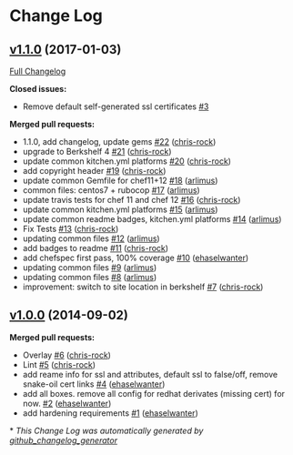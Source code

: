 # Change Log

## [v1.1.0](https://github.com/dev-sec/chef-postgres-hardening/tree/v1.1.0) (2017-01-03)
[Full Changelog](https://github.com/dev-sec/chef-postgres-hardening/compare/v1.0.0...v1.1.0)

**Closed issues:**

- Remove default self-generated ssl certificates [\#3](https://github.com/dev-sec/chef-postgres-hardening/issues/3)

**Merged pull requests:**

- 1.1.0, add changelog, update gems [\#22](https://github.com/dev-sec/chef-postgres-hardening/pull/22) ([chris-rock](https://github.com/chris-rock))
- upgrade to Berkshelf 4 [\#21](https://github.com/dev-sec/chef-postgres-hardening/pull/21) ([chris-rock](https://github.com/chris-rock))
- update common kitchen.yml platforms [\#20](https://github.com/dev-sec/chef-postgres-hardening/pull/20) ([chris-rock](https://github.com/chris-rock))
- add copyright header [\#19](https://github.com/dev-sec/chef-postgres-hardening/pull/19) ([chris-rock](https://github.com/chris-rock))
- update common Gemfile for chef11+12 [\#18](https://github.com/dev-sec/chef-postgres-hardening/pull/18) ([arlimus](https://github.com/arlimus))
- common files: centos7 + rubocop [\#17](https://github.com/dev-sec/chef-postgres-hardening/pull/17) ([arlimus](https://github.com/arlimus))
- update travis tests for chef 11 and chef 12 [\#16](https://github.com/dev-sec/chef-postgres-hardening/pull/16) ([chris-rock](https://github.com/chris-rock))
- update common kitchen.yml platforms [\#15](https://github.com/dev-sec/chef-postgres-hardening/pull/15) ([arlimus](https://github.com/arlimus))
- update common readme badges, kitchen.yml platforms [\#14](https://github.com/dev-sec/chef-postgres-hardening/pull/14) ([arlimus](https://github.com/arlimus))
- Fix Tests [\#13](https://github.com/dev-sec/chef-postgres-hardening/pull/13) ([chris-rock](https://github.com/chris-rock))
- updating common files [\#12](https://github.com/dev-sec/chef-postgres-hardening/pull/12) ([arlimus](https://github.com/arlimus))
- add badges to readme [\#11](https://github.com/dev-sec/chef-postgres-hardening/pull/11) ([chris-rock](https://github.com/chris-rock))
- add chefspec first pass, 100% coverage [\#10](https://github.com/dev-sec/chef-postgres-hardening/pull/10) ([ehaselwanter](https://github.com/ehaselwanter))
- updating common files [\#9](https://github.com/dev-sec/chef-postgres-hardening/pull/9) ([arlimus](https://github.com/arlimus))
- updating common files [\#8](https://github.com/dev-sec/chef-postgres-hardening/pull/8) ([arlimus](https://github.com/arlimus))
- improvement: switch to site location in berkshelf [\#7](https://github.com/dev-sec/chef-postgres-hardening/pull/7) ([chris-rock](https://github.com/chris-rock))

## [v1.0.0](https://github.com/dev-sec/chef-postgres-hardening/tree/v1.0.0) (2014-09-02)
**Merged pull requests:**

- Overlay [\#6](https://github.com/dev-sec/chef-postgres-hardening/pull/6) ([chris-rock](https://github.com/chris-rock))
- Lint [\#5](https://github.com/dev-sec/chef-postgres-hardening/pull/5) ([chris-rock](https://github.com/chris-rock))
- add reame info for ssl and attributes, default ssl to false/off, remove snake-oil cert links [\#4](https://github.com/dev-sec/chef-postgres-hardening/pull/4) ([ehaselwanter](https://github.com/ehaselwanter))
- add all boxes. remove all config for redhat derivates \(missing cert\) for now. [\#2](https://github.com/dev-sec/chef-postgres-hardening/pull/2) ([ehaselwanter](https://github.com/ehaselwanter))
- add hardening requirements [\#1](https://github.com/dev-sec/chef-postgres-hardening/pull/1) ([ehaselwanter](https://github.com/ehaselwanter))



\* *This Change Log was automatically generated by [github_changelog_generator](https://github.com/skywinder/Github-Changelog-Generator)*